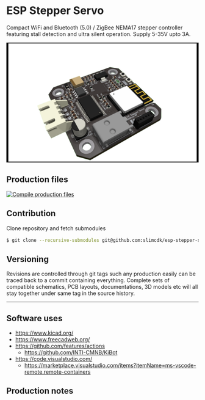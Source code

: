 # ESP Stepper Servo

Compact WiFi and Bluetooth (5.0) / ZigBee NEMA17 stepper controller featuring stall detection and ultra silent operation. Supply 5-35V upto 3A.

![the picture](static/images/driver-board-render-3.png)

## Production files
[![Compile production files](https://github.com/slimcdk/esp-stepper-servo/actions/workflows/compile-production-files.yml/badge.svg)](https://github.com/slimcdk/esp-stepper-servo/actions/workflows/compile-production-files.yml)
## Contribution

Clone repository and fetch submodules
```bash
$ git clone --recursive-submodules git@github.com:slimcdk/esp-stepper-servo.git
```


## Versioning

Revisions are controlled through git tags such any production easily can be traced back to a commit containing everything. Complete sets of compatible schematics, PCB layouts, documentations, 3D models etc will all stay together under same tag in the source history. 

---
## Software uses
* https://www.kicad.org/
* https://www.freecadweb.org/
* https://github.com/features/actions
  * https://github.com/INTI-CMNB/KiBot
* https://code.visualstudio.com/
  * https://marketplace.visualstudio.com/items?itemName=ms-vscode-remote.remote-containers


## Production notes